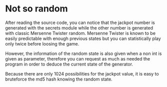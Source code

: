 # Not so random
After reading the source code, you can notice that the jackpot number is generated with the secrets module
while the other number is generated with classic Mersenne Twister random.
Mersenne Twister is known to be easily predictable with enough previous states but you can statistically play only twice
before loosing the game.

However, the information of the random state is also given when a non int is given as parameter, therefore you can request as much as needed the program in order to deduce the current state of the generator.

Because there are only 1024 possibilities for the jackpot value, it is easy to bruteforce the md5 hash knowing the random state.
